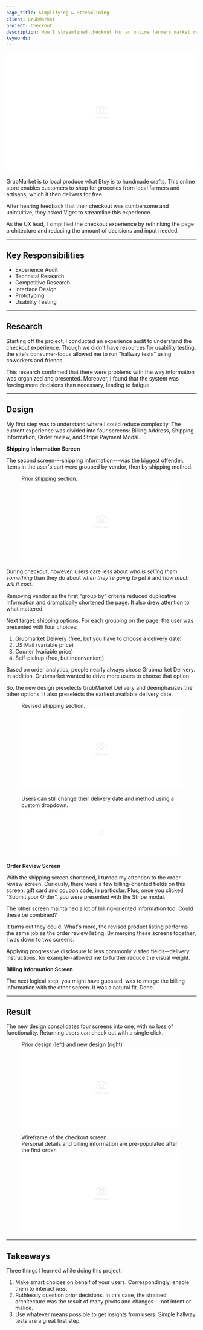 ```yaml
---
page_title: Simplifying & Streamlining
client: GrubMarket
project: Checkout
description: How I streamlined checkout for an online farmers market retailer.
keywords:
---
```


<div class="case-story__hero">
  <img src="/assets/placeholder-hero.svg" data-src="assets/hero.png" alt="cover image" />
</div>

GrubMarket is to local produce what Etsy is to handmade crafts. This online store enables customers to shop for groceries from local farmers and artisans, which it then delivers for free.

After hearing feedback that their checkout was cumbersome and unintuitive, they asked Viget to streamline this experience.

As the UX lead, I simplified the checkout experience by rethinking the page architecture and reducing the amount of decisions and input needed.

---

<h2>Key Responsibilities</h2>

<div class="main-content__2-col">
  <ul>
    <li>Experience Audit</li>
    <li>Technical Research</li>
    <li>Competitive Research</li>
    <li>Interface Design</li>
    <li>Prototyping</li>
    <li>Usability Testing</li>
  </ul>
</div>

---

## Research

Starting off the project, I conducted an experience audit to understand the checkout experience. Though we didn't have resources for usability testing, the site's consumer-focus allowed me to run "hallway tests" using coworkers and friends.

This research confirmed that there were problems with the way information was organized and presented. Moreover, I found that the system was forcing more decisions than necessary, leading to fatigue.

---

## Design

My first step was to understand where I could reduce complexity. The current experience was divided into four screens: Billing Address, Shipping Information, Order review, and Stripe Payment Modal.

**Shipping Information Screen**

The second screen---shipping information---was the biggest offender. Items in the user's cart were grouped by vendor, then by shipping method.

<figure>
  <figcaption>Prior shipping section.</figcaption>
  <img src="/assets/placeholder-800.svg" data-src="assets/prior-shipping.png" alt="prior shipping screen" />
</figure>

During checkout, however, users care less about _who is selling them something_ than they do about _when they're going to get it_ and _how much will it cost_.

Removing vendor as the first "group by" criteria reduced duplicative information and dramatically shortened the page. It also drew attention to what mattered.

Next target: shipping options. For each grouping on the page, the user was presented with four choices:

1. Grubmarket Delivery (free, but you have to choose a delivery date)
1. US Mail (variable price)
1. Courier (variable price)
1. Self-pickup (free, but inconvenient)

Based on order analytics, people nearly always chose Grubmarket Delivery. In addition, Grubmarket wanted to drive more users to choose that option.

So, the new design preselects GrubMarket Delivery and deemphasizes the other options. It also preselects the earliest available delivery date.

<figure>
  <figcaption>Revised shipping section.</figcaption>
  <img src="/assets/placeholder-800.svg" data-src="assets/new-shipping.png" alt="new shipping screen" />
</figure>

<figure class="full-bleed">
  <figcaption>Users can still change their delivery date and method using a custom dropdown.</figcaption>
  <img src="/assets/placeholder-2000.svg" data-src="assets/checkout-dropdown-states.png" alt="checkout dropdown states" />
</figure>

**Order Review Screen**

With the shipping screen shortened, I turned my attention to the order review screen. Curiously, there were a few billing-oriented fields on this screen: gift card and coupon code, in particular. Plus, once you clicked "Submit your Order", you were presented with the Stripe modal.

The other screen maintained a lot of billing-oriented information too. Could these be combined?

It turns out they could. What's more, the revised product listing performs the same job as the order review listing. By merging these screens together, I was down to two screens.

Applying progressive disclosure to less commonly visited fields--delivery instructions, for example--allowed me to further reduce the visual weight.

**Billing Information Screen**

The next logical step, you might have guessed, was to merge the billing information with the other screen. It was a natural fit. Done.

---

## Result

The new design consolidates four screens into one, with no loss of functionality. Returning users can check out with a single click.

<figure>
  <figcaption>Prior design (left) and new design (right)</figcaption>
  <img src="/assets/placeholder-800.svg" data-src="assets/consolidation.png" alt="Comparison of old and new checkout designs" />
</figure>

<figure>
  <figcaption>Wireframe of the checkout screen. <br />Personal details and billing information are pre-populated after the first order.</figcaption>
  <img src="/assets/placeholder-800.svg" data-src="/work/grubmarket-checkout/assets/checkout.png" />
</figure>

---

## Takeaways

Three things I learned while doing this project:

1. Make smart choices on behalf of your users. Correspondingly, enable them to interact _less_.
1. Ruthlessly question prior decisions. In this case, the strained architecture was the result of many pivots and changes---not intent or malice.
1. Use whatever means possible to get insights from users. Simple hallway tests are a great first step.
